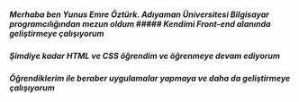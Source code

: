 

<!--
**Voldemort-07/Voldemort-07** is a ✨ _special_ ✨ repository because its `README.md` (this file) appears on your GitHub profile.

Here are some ideas to get you started:

- 🔭 I’m currently working on ...
- 🌱 I’m currently learning ...
- 👯 I’m looking to collaborate on ...
- 🤔 I’m looking for help with ...
- 💬 Ask me about ...
- 📫 How to reach me: ...
- 😄 Pronouns: ...
- ⚡ Fun fact: ...
-->

##### Merhaba ben Yunus Emre Öztürk. Adıyaman Üniversitesi Bilgisayar programcılığından mezun oldum  ##### Kendimi Front-end alanında geliştirmeye çalışıyorum
##### Şimdiye kadar HTML ve CSS öğrendim ve öğrenmeye devam ediyorum
##### Öğrendiklerim ile beraber uygulamalar yapmaya ve daha da geliştirmeye çalışıyorum

